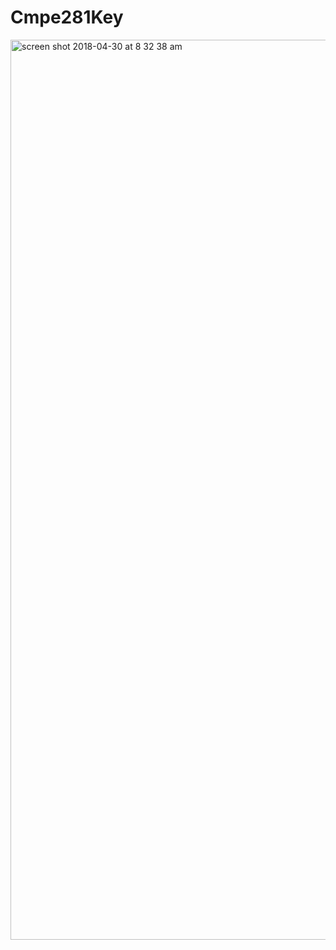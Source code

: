 # Cmpe281Key
<img width="1440" alt="screen shot 2018-04-30 at 8 32 38 am" src="https://user-images.githubusercontent.com/33855202/39613945-9f13da6e-4f20-11e8-8349-84c91673d1fc.png">
